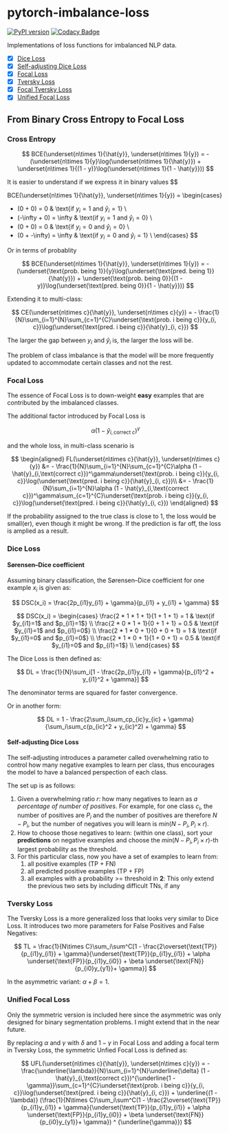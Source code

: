 # pytorch-imbalance-loss
[![PyPI version](https://badge.fury.io/py/pytorch-dice-loss.svg)](https://badge.fury.io/py/pytorch-dice-loss) [![Codacy Badge](https://app.codacy.com/project/badge/Grade/5f80c041543f424ebfe7967a677879d8)](https://www.codacy.com/gh/ChenghaoMou/pytorch-dice-loss/dashboard?utm_source=github.com&amp;utm_medium=referral&amp;utm_content=ChenghaoMou/pytorch-dice-loss&amp;utm_campaign=Badge_Grade)

Implementations of loss functions for imbalanced NLP data.

- [x] [Dice Loss](https://en.wikipedia.org/wiki/S%C3%B8rensen%E2%80%93Dice_coefficient)
- [x] [Self-adjusting Dice Loss](https://arxiv.org/pdf/1911.02855.pdf)
- [x] [Focal Loss](http://arxiv.org/abs/1708.02002)
- [x] [Tversky Loss](https://doi.org/10.1007/978-3-319-67389-9_44)
- [x] [Focal Tversky Loss](https://ieeexplore.ieee.org/document/8759329)
- [x] [Unified Focal Loss](https://doi.org/10.1016/j.compmedimag.2021.102026)

## From Binary Cross Entropy to Focal Loss

### Cross Entropy

$$
BCE(\underset{n\times 1}{\hat{y}}, \underset{n\times 1}{y}) = - (\underset{n\times 1}{y}\log(\underset{n\times 1}{\hat{y}}) + \underset{n\times 1}{(1 - y)}\log(\underset{n\times 1}{1 - \hat{y}}))
$$

It is easier to understand if we express it in binary values
$$

BCE(\underset{n\times 1}{\hat{y}}, \underset{n\times 1}{y}) =
\begin{cases}
- (0 + 0) = 0 & \text{if $y_i=1$ and $\hat{y}_i=1$} \\
- (-\infty + 0) = \infty & \text{if $y_i=1$ and $\hat{y}_i=0$} \\
- (0 + 0) = 0 & \text{if $y_i=0$ and $\hat{y}_i=0$} \\
- (0 + -\infty) = \infty & \text{if $y_i=0$ and $\hat{y}_i=1$} \\
\end{cases}
$$

Or in terms of probablity

$$
BCE(\underset{n\times 1}{\hat{y}}, \underset{n\times 1}{y}) = - (\underset{\text{prob. being 1}}{y}\log(\underset{\text{pred. being 1}}{\hat{y}}) + \underset{\text{prob. being 0}}{(1 - y)}\log(\underset{\text{pred. being 0}}{1 - \hat{y}}))
$$

Extending it to multi-class:

$$
CE(\underset{n\times c}{\hat{y}}, \underset{n\times c}{y}) = - \frac{1}{N}\sum_{i=1}^{N}\sum_{c=1}^{C}\underset{\text{prob. i being c}}{y_{i, c}}\log(\underset{\text{pred. i being c}}{\hat{y}_{i, c}})
$$

The larger the gap between $y_i$ and $\hat{y}_i$ is, the larger the loss will be.

The problem of class imbalance is that the model will be more frequently updated to accommodate certain classes and not the rest.

### Focal Loss

The essence of Focal Loss is to down-weight **easy** examples that are contributed by the imbalanced classes.

The additional factor introduced by Focal Loss is 

$$
\alpha (1 - \hat{y}_{i,\text{correct c}})^\gamma
$$

and the whole loss, in multi-class scenario is

$$
\begin{aligned}
    FL(\underset{n\times c}{\hat{y}}, \underset{n\times c}{y}) &= - \frac{1}{N}\sum_{i=1}^{N}\sum_{c=1}^{C}\alpha (1 - \hat{y}_{i,\text{correct c}})^\gamma\underset{\text{prob. i being c}}{y_{i, c}}\log(\underset{\text{pred. i being c}}{\hat{y}_{i, c}})\\
    &= - \frac{1}{N}\sum_{i=1}^{N}\alpha (1 - \hat{y}_{i,\text{correct c}})^\gamma\sum_{c=1}^{C}\underset{\text{prob. i being c}}{y_{i, c}}\log(\underset{\text{pred. i being c}}{\hat{y}_{i, c}})
\end{aligned}
$$

If the probability assigned to the true class is close to 1, the loss would be small(er), even though it might be wrong. If the prediction is far off, the loss is amplied as a result.

### Dice Loss

#### Sørensen–Dice coefficient

Assuming binary classification, the Sørensen–Dice coefficient for one example $x_i$ is given as:

$$
DSC(x_i) = \frac{2p_{i1}y_{i1} + \gamma}{p_{i1} + y_{i1} + \gamma}
$$

$$
DSC(x_i) = 
\begin{cases}
\frac{2 * 1 * 1 + 1}{1 + 1 + 1} = 1 & \text{if $y_{i1}=1$ and $p_{i1}=1$} \\
\frac{2 * 0 * 1 + 1}{0 + 1 + 1} = 0.5 & \text{if $y_{i1}=1$ and $p_{i1}=0$} \\
\frac{2 * 1 * 0 + 1}{0 + 0 + 1} = 1 & \text{if $y_{i1}=0$ and $p_{i1}=0$} \\
\frac{2 * 1 * 0 + 1}{1 + 0 + 1} = 0.5 & \text{if $y_{i1}=0$ and $p_{i1}=1$} \\
\end{cases}
$$

The Dice Loss is then defined as:

$$
DL = \frac{1}{N}\sum_i[1 - \frac{2p_{i1}y_{i1} + \gamma}{p_{i1}^2 + y_{i1}^2 + \gamma}]
$$

The denominator terms are squared for faster convergence.

Or in another form:

$$
DL = 1 - \frac{2\sum_i\sum_cp_{ic}y_{ic} + \gamma}{\sum_i\sum_c(p_{ic}^2 + y_{ic}^2) + \gamma}
$$

#### Self-adjusting Dice Loss

The self-adjusting introduces a parameter called overwhelming ratio to control how many negative examples to learn per class, thus encourages the model to have a balanced perspection of each class.

The set up is as follows:

1. Given a overwhelming ratio $r$: how many negatives to learn as *a percentage of number of positives*. For example, for one class $c_i$, the number of positives are $P_i$ and the number of positives are therefore $N - P_i$, but the number of negatives you will learn is $min(N - P_i, P_i \times r)$.
2. How to choose those negatives to learn: (within one class), sort your **predictions** on negative examples and choose the  $min(N - P_i, P_i \times r)$-th largest probability as the threshold.
3. For this particular class, now you have a set of examples to learn from:
   1. all positive examples (TP + FN)
   2. all predicted positive examples (TP + FP)
   3. all examples with a probability >= threshold in **2**: This only extend the previous two sets by including difficult TNs, if any

### Tversky Loss

The Tversky Loss is a more generalized loss that looks very similar to Dice Loss. It introduces two more parameters for False Positives and False Negatives:


$$
TL = \frac{1}{N\times C}\sum_i\sum^C[1 - \frac{2\overset{\text{TP}}{p_{i1}y_{i1}} + \gamma}{\underset{\text{TP}}{p_{i1}y_{i1}} + \alpha \underset{\text{FP}}{p_{i1}y_{i0}} + \beta \underset{\text{FN}}{p_{i0}y_{y1}}+ \gamma}]
$$

In the asymmetric variant: $\alpha + \beta = 1$.




### Unified Focal Loss

Only the symmetric version is included here since the asymmetric was only designed for binary segmentation problems. I might extend that in the near future.

By replacing $\alpha$ and $\gamma$ with $\delta$ and $1-\gamma$ in Focal Loss and adding a focal term in Tversky Loss, the symmetric Unfied Focal Loss is defined as:

$$
UFL(\underset{n\times c}{\hat{y}}, \underset{n\times c}{y}) = - \frac{\underline{\lambda}}{N}\sum_{i=1}^{N}\underline{\delta} (1 - \hat{y}_{i,\text{correct c}})^{\underline{1 - \gamma}}\sum_{c=1}^{C}\underset{\text{prob. i being c}}{y_{i, c}}\log(\underset{\text{pred. i being c}}{\hat{y}_{i, c}}) + \underline{(1 - \lambda)} (\frac{1}{N\times C}\sum_i\sum^C(1 - \frac{2\overset{\text{TP}}{p_{i1}y_{i1}} + \gamma}{\underset{\text{TP}}{p_{i1}y_{i1}} + \alpha \underset{\text{FP}}{p_{i1}y_{i0}} + \beta \underset{\text{FN}}{p_{i0}y_{y1}}+ \gamma}) ^ {\underline{\gamma}})
$$


